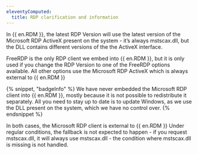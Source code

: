 ```yaml
---
eleventyComputed:
  title: RDP clarification and information
---
```

In {{ en.RDM }}, the latest RDP Version will use the latest version of the Microsoft RDP ActiveX present on the system - it’s always mstscax.dll, but the DLL contains different versions of the the ActiveX interface.  

FreeRDP is the only RDP client we embed into {{ en.RDM }}, but it is only used if you change the RDP Version to one of the FreeRDP options available. All other options use the Microsoft RDP ActiveX which is always external to {{ en.RDM }}  

{% snippet, "badgeInfo" %}
We have never embedded the Microsoft RDP client into {{ en.RDM }}, mostly because it is not possible to redistribute it separately. All you need to stay up to date is to update Windows, as we use the DLL present on the system, which we have no control over.
{% endsnippet %}  

In both cases, the Microsoft RDP client is external to {{ en.RDM }} Under regular conditions, the fallback is not expected to happen - if you request mstscax.dll, it will always use mstscax.dll - the condition where mstscax.dll is missing is not handled.
